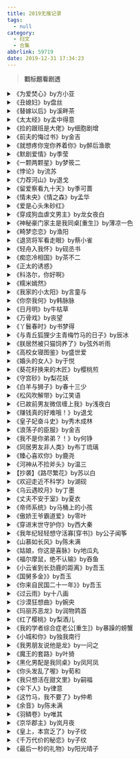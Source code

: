 ```yaml
---
title: 2019无推记录
tags:
  - null
category:
  - 扫文
  - 合集
abbrlink: 59719
date: 2019-12-31 17:34:23
---
```

<meta name="referrer" content="no-referrer" />

> 
<!-- more -->

> **戳标题看剧透**

<details>
<summary>《为爱焚心》by方小亚</summary>
台言。
男主深爱妻子但妻子不爱他，于是男主流连花丛，对既喜欢他又厌恶他的女主产生兴趣，强行把女主绑在身边当情妇。
这篇女主好酷啊（在看过的台言女主中）。男主不肯放过她，她对他既爱又恨，为了伤害男主，女主偷偷录下两人的小视频交给妻子当通奸的证据，方便她逃离男主的魔爪；在得知男主不要孩子也不会放过自己后，毅然要医生拿掉孩子并切除子宫。不过医生良心不安所以没真的动手就是了。
孩子因为是意外生下来的所以女主不喜欢她，对男主的求婚也很冷淡。
⬆️这是女主在结局时的态度。哇我第一次见结局了女主还不喜欢自己的孩子和男主的。刚想说这文的女主好特别时，作者又强行在最后两段道明了女主心软。总感觉这文还能继续写个番外，看到“本书完”三个字真的好抓心挠肺啊[跪了]
</details>

<details>
<summary>《丑媳妇》by盘丝</summary>
台言。
男主被迫娶了女主，在举家搬迁时女主意外落水男主也没放在心上。女主在生死徘徊之际被大夫所救，为了生下孩子不惜吃会损坏身子的药草。几年后男主意识到女主的重要性，好不容易找回女主又听到女主命不久矣的噩耗，便花大量金钱寻找灵药以求延续女主的性命。
虐女没虐男文。女主一直放不下男主，所以很快就原谅了他（不如说从没怨过[二哈]）
真要说虐男的话也就是得知女主当初落水导致女主活不长久时后悔莫及，不过没细写他的悔恨，看得很不过瘾[二哈]
</details>

<details>
<summary> 《替嫁以后》by溪畔茶</summary>

女主是不受宠的庶女，因嫡姐不愿意嫁给哑巴男主，于是就在不知情的情况下被迫替嫁。男主在多年前被人陷害伤到喉咙，虽然早已痊愈，但为了调查当年的真相便继续装失势的哑巴世子。男主会娶女主原本也不过是顺水推舟，结果没想到女主会是他的意外之喜。
主线基本上围绕当年的真相和皇家阴谋，感情戏不多不少，甜而不腻。女主人小胆怂，只负责给男主一个安心的归宿，男主也没让她与这些糟心事扯上关系。
对复杂的剧情毫无兴趣的我居然把这文给看完了[二哈]虽然因为不擅长记人名和人物关系导致看完后还有点懵逼……
刚想起作者的另一本《王女韶华》也是正剧，那本我也有感叹自己居然能看完，这作者好厉害啊[允悲]
</details>

<details>
<summary>《太太经》by孟中得意</summary>

男女主是初恋，但女主怕自己其实配不上男主于是提出分手，等后悔了男主却和女配在一起了。没多久男主被女配甩，男女主结婚，表面上恩爱夫妻实际上貌合神离。女主最终还是失望提出离婚，男主开始追妻火葬场。
我从两人离婚后开始看的。男女主都很别扭，女主怕男主发现自己其实并不完美所以甩的他，男主一直都喜欢女主但被甩伤自尊，和女配在一起也是为了刺激女主，婚后对女主冷淡是怕希望越大失望越大。后面男主各种求复合女主都不答应看得爽死了[doge]倒也不是很虐，文字描述还挺平淡的，女主一直冷清拒绝，男主就死赖脸皮出现在她周围。
重点是没啥男女配出来纠缠不清，男炮灰都没啥戏份，女配也没蹦哒多久，可以专心看男主追妻就很开心[兔子]
</details>

<details>
<summary>《捡的跟班是大佬》by细胞剧增</summary>

女主救了被人陷害变成蛊人的男主，男主毁容还失智，跟个小傻子似的粘着女主，女主也习惯性照顾他。后来知道男主的身份大有来头，结局男主恢复了记忆。
有点无法定义男主的性格，怎么啥属性都有的，还以为恢复记忆后的男主痞坏痞坏的，真相大白之后又恢复成在女主面前会忍不住结巴的小娇羞了。
</details>

<details>
<summary>《前夫的悔过书》by金吉</summary>
台言。
剧情其实没啥亮点。男女主相爱，但男主却因不满父母的逼婚于是婚后冷落女主还出轨，离婚五年了还糊里糊涂的，直到楔子里的出车祸昏迷才醍醐灌顶。基本都是男女主的回忆杀，没咋追妻就复合了。拿出来扫是因为楔子（也就是截图）好好玩啊哈哈哈！

我为什么要重温这本，再看一次就觉得好气。什么”没咋追妻就复合”啊，男主甚至重逢开口就求原谅女主就笑着点头了，当晚就上床了。你当是小孩子过家家吗，篇幅全用来写男主如何渣了吗，啊好火大🤮
</details>

<details>
<summary>《就想疼你宠你养着你》by醉后渔歌</summary>

男主曾是意气风发的解放军叔叔，却遭遇车祸伤了双腿，变得愈发沉默。女主在多年前被男主救过一命，从此惦记上男主，后来意外撞见男主试图自杀，一时冲动就把男主接到家里同居。二人的感情日渐升温，有了想要守护的人的男主终于决定重新接受治疗。
男女主分开后的剧情没前面好看，大概是因为太腻歪了[二哈]再加上女主莫名进入娱乐圈，每次看到这种动不动就上热搜的剧情就感觉很尬，还有粉丝们的评论也一言难尽……怎么不管哪本娱乐圈小说里的粉丝评论套路都一个样啊？不混饭圈不了解实情，总之就很有几年前霸道总裁小说里花痴们的感觉[跪了]
</details>

<details>
<summary>《默剧爱情》by季莹</summary>
台言。
先虐女后虐男。女主一家对男主有恩，男主被迫与温柔贤惠却聋哑的女主定下婚姻，在出国的几年间爱上热情似火的女配，直到女主父亲装病把男主召回国令他不得不面对现实。
冲着这新奇的文风姑且还是拎出来扫一下。剧情挺老套的，跳过了虐女的部分不想看[二哈]倒数第三章男主还在犹豫不决，幸好女配自己作大死让男主醒悟，不过也令女主流产了，后面还没怎么虐男就很不爽👋
</details>

<details>
<summary>《一颗两颗星》by梦筱二</summary>

男女主高中就在一起，碍于女主家里管得严两人都不敢太过放肆，但没过多久还是暴露了。被迫分开后男女主私下保持联系，在女主舅舅们的掩护下男女主的恋情发展得倒也不算太艰难。感情戏无误会无虐的校园小甜文。 ​​​​
</details>

<details>
<summary>《悖论》by流苏</summary>
po18。全文免费。
男女主亲姐弟，由于父母重男轻女，女主在很小的时候就被接去亲戚家住，长大后一回来就被肖想姐姐已久的男主给盯上了。女主嘴上一直在拒绝，但总是对男主心软，车将开未开。目前男女主已经定下来了，也开了好几趟车[污]
看作者的简介说是感情戏无虐，真开心呀，我就喜欢虽然有背德感但不虐的乱伦。
</details>

<details>
<summary>《力荐河山》by退戈</summary>

不知道怎么剧透。腿毛的文依旧没有感情戏，女主女扮男装，甚至到了结局除了男主外大家都不知道女主是女的[允悲]男主总是和女主一起行动，要说能看出感情戏的地方，大概就是别人说大家都默认男女主是断袖了[笑cry]
看完后感觉还挺心酸的，女主的亲人一个接一个离去了，他们直到临死前都还在挂念担心女主，真希望他们能坚持看到女主安定下来啊[悲伤]
</details>

<details>
<summary>《留爱察看九十天》by季可蔷</summary>
台言。
男主车祸住院，成为灵魂的他发现深爱的初恋居然背地里劈腿，冷眼相对的前妻是唯一真心来探望他的人。男主和死神签订契约获得九十天的生命，他决定在有限的日子里要照顾好女主，替她找寻归宿。
虐女的剧情都存在回忆里，女主看穿男主其实面冷心热，所以也不全然恨他，表面上拒绝男主的靠近，但一想到男主微不可查的温柔又会心软收留他。
看起来是先虐女后虐男但其实没怎么虐女也没怎么虐男[二哈]真要说的话就是男主在追妻过程中愈发后悔却因为生命有限不得不保持距离。再加上这篇文是以男主视角来写的，看男主通篇苦涩的心理描写真的好愉悦啊[doge]
结局分be和he。刚开始看到男主真的到时间就挂了吓得我一脸懵逼，还好作者于心不忍又加了个重生的番外。不过说实话be写得还挺好的，有种当年看韩剧的feel[允悲]
</details>

<details>
<summary>《情未央》《情之森》by孟华</summary>
台言。
男女主和女配互为大学好友，男主女配是对相爱的恋人，然而就在某晚男主喝醉酒进错房和女主上床了。意外怀孕后女主选择生下来，男主决定负责娶女主，女配伤心出国了。婚后男女主之间的相处一直都冰冰冷冷的，直到儿子生重病后两人决定和好如初。就在二人的感情有所升温时女配回国了，最终男主认清自己爱上了女主，结束了三人多年来所受的折磨。
真是纠结的一篇文，看到大篇幅描写男主如何爱女配如何对女配念念不忘就好心塞，女配也不是什么坏人，所以也无法抱着“总有一天会揭穿女配的真面目”的心态来看，而且男主女配是真爱，也不存在女主暗恋男主、男主弄错自己的感情的情况，看得就很怄气[生病]
虽说有两部，但《情未央》就已经为男女主的故事画上句号了。《情未央》里没有过多描写婚后的冰河时期，而《情之森》作为补充，讲的就是那段时期的故事。
有点奇怪的是从《情之森》的结尾能看出男主已经明白自己的选择了，但是《情未央》里女配回国后男主居然还纠结了一下。你tm不是早想明白了吗[费解]
</details>

<details>
<summary>《爱是心头朱砂红》</summary>

这文实在是太厉害了忍不住拿出来说一下。我第一次见狗血梗如此密集还毫无间断的虐文，一点过渡都没有的，全程一脸惊叹快速看完了。
在全文剧透之前简单介绍一下，男女主是兄妹。over。
女主被人陷害爬上男主的床→男主未婚妻撞见后失踪了又死了→男主开始虐女主，让她堕胎→男主娶了未婚妻的双胞胎妹妹→女主发现妹妹其实就是未婚妻→男主把女主送进精神病院→在未婚妻的安排下女主被虐待→被虐到住院→未婚妻在男主面前污蔑女主成功→女主被未婚妻绑走送嫁→途中女主假死→男主后悔，此处揭晓其实是双向暗恋但男主不能承认→五年后找回女主→发生火灾救完人后得知女主会成为植物人→哦原来认错人了→发现女主失忆→哦原来是假装的→得知女主有儿子→偷听女主男配对话得知女主心死了→男主也死心了离开→哦原来男主只偷听到一半，女主后半截话回心转意了，结果看到男主离开后闹出绯闻，这边也死心了→男主终于发现是自己误会了，儿子是自己的→回去找女主结果女主被绑架了→男主救人时中弹了，女主哭着告白了→哦原来穿着防弹衣→HE。
厉害了，几乎把所有的狗血要素全都写出来了，而且还是篇幅不长几十分钟就能看完的短文，仿佛坐了一趟玩过很多遍的过山车，又腻又刺激[哆啦A梦吃惊]
</details>

<details>
<summary>《穿成狗血虐文男主》by龙女夜白</summary>

男主看完一本渣男贱女文后气到不行跑到评论区大骂，结果就穿越成书中的渣男，只有女主的幸福值满槽才能回去。于是傻白甜男主一边忍不住对女主好，一边鼓励女主活出自我开始新人生。
男主傻乎乎的，喜欢女主又碍于对方是个纸片人，致力于给女主找第二春，却不知自己的温柔体贴只会让女主一步步沦陷。
女主在原书中是典型的贱女，被原男主当替身虐待，被公然婚内出轨还想着男主其实是爱自己的。你以为男主穿越后就会发展成暖男拯救小白兔女主的故事吗？错！女主她选择了黑化！在女配打算强上昏睡中的男主时，女主直接拎起椅子砸门；在女配打算同归于尽绑走了男主时，女主直接抓起小刀砍到女配哭着求饶；在男主多次拒绝啪啪啪时，女主直接下药绑了男主啪上个一天一夜……这tm是女A男O文吧[跪了]
不过后期剧情还是出现了经典的女主带球跑，男主后悔莫及苦追妻的桥段，就算穿越了也还是狗血不可避[二哈]
</details>

<details>
<summary>《神秘豪门家主是我同桌[重生]》by薄凉一色</summary>

跳着看也没看多少所以就不搞什么剧透了，纯记录下。
个人对上辈子的事比较好奇，好想看作者写上辈子女主死后男主的番外，爱人就在面前渐渐死去而自己却不知情这个梗真刺激（？）
</details>

<details>
<summary>《畸梦恋恋》by渔阳</summary>
台言。
好气！相爱十多年还孕有一子的男女主因男女配的恶作剧双双误会对方出轨导致分离九年。九年啊！人的寿命才多长，而且男女配还是他们信任的亲戚，男女配也没想到会闹这么大。而且也不是信任的问题，男女配各种中间传话还易容了，这什么恶作剧啊，我呸[打脸] ​​​​
</details>

<details>
<summary>《退货将军看走眼》by蔡小雀</summary>
台言。
男女主青梅竹马感情融洽，男主却在父母要求二人成亲时以为女主贪慕虚名，气得离家两年后带着女配回来。女主自请下堂，听闻有人要陷害男主又赶回去救人，男主却因情报的可靠性而一时犹豫导致女主坠崖。后面就是男主寻找女主求复合啦。
挺有名的一篇先虐女后虐男（搜这类文的时候被提名好多次[笑cry]），不过个人觉得没虐够男的，也就女主说了几句狠话，男主照样寸步不离，最后还使用了苦肉计让女主告白完就差不多结局了。
主要是刚重温的时候和另一篇记混了，以为结尾还有一次虐女身男心的结果没有，那一刹那就很空虚[二哈]
</details>

<details>
<summary>《轻舟入我怀》by砚丞书</summary>
晋江全免。
男女主因一场意外相遇后又多次偶遇，男主认出女主就是当初搞乌龙的女孩，女主却没认出他是房东的弟弟。男主不动声色地展开追求，奈何女主总是不开窍，直到男主撞见女主在相亲才终于爆发直接告白。
剧情温馨平淡，前半部分如作者所说看上去有点干巴巴的，男女主都是思维跳脱的人，有些描写意义不明就很像在注水。后半部分男女主正式开始谈恋爱才觉得好玩起来，寡言的男主露出自恋幼稚的本性，在女主面前乱吃醋胡言乱语没个正经，惹得一向温吞的女主也急红了眼学会怼人。
配角都是男女主的朋友家人，没有一个闹心的，也没有糟心的剧情，这样普通又快乐的日常文好少见啊。
</details>

<details>
<summary>《痴恋冷相国》by茶不二</summary>

跳着看的一篇先虐女后虐男，有多虐女呢看截图就知道了。男主刚发现自己爱女主呢就有一堆人搞破坏，总之全文都是刀子直到结局才he[二哈]
ps.因为没看全文所以不是很懂男配们的恋情，好像男配123都爱男主？好像还有男配1爱2但是2爱男主后来1爱女主之后2又重新爱回1的？贵圈好乱我不是很懂你们[吃瓜]
</details>

<details>
<summary>《正太的诱惑》</summary>

男女主青梅竹马姐弟恋，互相觊觎，女主老爱勾引男主，男主有时毒舌有时小奶狗。没啥特别的剧情但搭配奇异的文风就显得很美味。
</details>

<details>
<summary>《科洛尔，你好啊》</summary>

男女主青梅竹马，虽然女主一直说看不出婚后男主爱她，但后面的回忆里明明两人的车都开得很溜啊？女主小小年纪主动勾引，不过男主也很早就惦记上了。
</details>

<details>
<summary>《糯米嫣然》</summary>

男女主青梅竹马，男主是毒舌大明星，女主是任劳任怨的小跟班，同样是车开得飞起但女主还傻傻看不清感情的。
</details>

<details>
<summary>《我家的小太阳》by言童与</summary>

女主被家人卖给男主家，男主父母对女主很好，男主奶奶把女主当作男主的童养媳。男主在小时候不喜欢女主，上高中后才开窍，不过男主对女主并不坏，不用怎么追就在一起了。从小甜到大，还在奶奶的助攻下同床睡，第一次看到这么近距离的青梅竹马。 ​​​​
</details>

<details>
<summary>《你奈我何》by韩脉脉</summary>

男女主青梅竹马，女主在高三时怀孕，正打算告诉男主时却偶然听到他不喜欢自己，在即将打胎之际男主赶到硬是要她生下来。生完后女主出国，把儿子留给男主，四年后男主决定带着娃重新追求女主。
男女主的上一辈很乱，男主父亲出轨女主母亲，结果女主母亲私生活太乱，被指出女主的继妹并不是男主父亲的孩子，所以男女主也没成为继兄妹。
男主嘴上对女主坏实际上对女主很好，女主也因此喜欢上男主。当初女主听到男配问男主是不是喜欢她时男主回以冷笑（当时男主还不愿承认喜欢女主，以及女主母亲破坏了他的家庭），女主才死心放弃喜欢男主，再加上孕期遭闺蜜背叛泄漏风声被同学们鄙视，受到很大伤害的女主迟迟不愿原谅男主。
闹心的一点就是这文配角奇葩多，男主父亲女主母亲继妹，不死心各种蹦哒的坏心男女配……除了一家三口的相处剧情外就没有舒心的剧情，包括男女主很晚才说清的感情戏（男女主都是不说不问导致也不知道自己被误会的类型）[二哈]
有个很喜欢的剧情就是截图里儿子知道女主当初并不想生下自己后很伤心，男主就用女主送给儿子的玩具熊向他解释。
“你很喜欢大熊，但是不想走哪儿都抱着它，因为你太小了。”“妈妈也喜欢你，但是她也太小了。”“所以爸爸和妈妈商量了一下，还是爸爸来带你比较好。”“我们说好了，等你长大了，妈妈也长大了，爸爸就带你回来了。”
好父亲啊[泪]
</details>

<details>
<summary>《日月明》by牛枯草</summary>
短篇。
男女主是继兄妹，女主先爱上的男主。哥哥原本有个女票后来吹了，喜欢粘着女主，后来才发现自己喜欢女主的。
短篇没啥好剧透[二哈] ​​​​
</details>

<details>
<summary>《万骨戏》by丧望</summary>

女主突然接到一通陌生电话，说是有她失踪多年的母亲的线索。女主前往荒凉地与男主见面，在毫不知情的情况下见到了第一具尸体的幻境替他解怨。原来男女主家世代合作负责“埋尸”“解怨”，却在女主母亲失踪当年出了岔子。为了解开谜团，男女主一起寻找尸体们的下落。
其实两家的合作有着很深的渊源更为复杂但我懒得剧透[二哈]毕竟是灵异向，剧情还是有那么点点恐怖，不过也没有很吓人，没有被鬼追着跑的桥段。不过里面有个剧情是女主大半夜在镜子里看到有个女人朝她爬过来，大晚上看得我头皮一麻[生病]
感情戏不知道为什么我一直觉得很别扭，大概是因为发展太快了？有种强行谈恋爱的感觉…
结局也很仓促，尘埃落定后啥交流都没有就直接几年后几年后blabla正文完。这还真是猝不及防[跪了]还好所有谜团和伏笔都回收了。
</details>

<details>
<summary>《丫鬟春时》by书梦得</summary>
晋江全免。
女主是男主的丫鬟，单纯懵懂，男主逗着逗着就看上了，一边与极品家人斗智斗勇，一边想尽办法护着女主让她嫁给自己。
男主家人没一个好心的，全是自私自利的极品，之后也没什么好结局。
男女主的感情线水到渠成不虐且甜，男主为女主铺好了路，给她找了个新的身份令她能够风风光光地嫁给自己。
另外还有两对副cp也都是身份不对等的，番外只交代了其中一对，另一对的女方疑似穿越过来的但没细写，就很好奇。
</details>

<details>
<summary>《与青丘狐狸少主青梅竹马的日子》by辰冰</summary>

男女主皆是白狐，男主是少主，女主是孤儿，两人不曾相识，只因男主撞见有人欺负女主，为保护她（以及莫名的在意）就择她为妻。没多久男主历劫失忆被女主捡回家，喜欢上女主后又听说她是少主的未婚妻那个嫉妒呀，文过一半才恢复记忆和女主重新相处。
其实我压根没怎么看这篇文[跪了]看到14章男主被女主捡回去后就直接顺着目录和章节概要猜剧情跳着看了[允悲]
全文212章，男主直到120章才恢复记忆，女主直到165章才开窍，我的妈呀，这慢节奏我真的受不了……里面描写的狐狸形态是真的很可爱！白白一小团暖乎乎的！要是剧情能缩半就看得下去了[跪了]
</details>

<details>
<summary> 《朕居然被只猫饲养了》by弦外听雨</summary>

男主是皇帝，女主是医女，一个穿越成狼，一个穿越成猫。男主冥冥之中知道自己要把三只小狼崽养大才能完全恢复成人，女主察觉自己和皇上昏迷不醒的原因是一样的，又认出那只聪慧的狼体内正是皇上，就装作不知情和男主一起照顾狼崽。
男女主都可以在动物和人类之间来回穿越。女主认出此狼非彼狼，但男主却没认出猫咪，还在人类女主面前装狗，女主怕对方伤自尊就装作不知情了。当然后面男主知道了这一切后就觉得很丢脸233
剧情挺好玩儿的，也不复杂。好笑的是女主故意在装成狗狗的男主面前夸皇上，男主那个受用啊，满心想着给女主一家升职加薪，太纯良了[笑cry]
</details>

<details>
<summary>《高校女寝图鉴》by盛世爱</summary>

男主把女主误认为是约炮对象，女主仓皇而逃后把这件事告诉舍友，第二天男女主就上了论坛热帖成为校园cp。在后来的接触中女主认识到男主是个暖男，两人互相暧昧着没戳破那层窗纸，导致女主患得患失。后来无意间女主得知男主过去的阴影，两人这才走近了彼此。
男女主都有童年阴影，以至于对他人都保持着一定的距离难以交心。
看正文的时候觉得两人感情戏进展神速，看完番外才知道男主原来早就暗恋上女主了好惊喜！要澄清的就是男主并不是炮王！他和女主初次见面约的那次没多久就后悔了，后来看到来人是女主才会那么猴急[doge]
令我有点搞不懂的就是女主寝室间的友谊……我以为大家是相互撕逼的塑料舍友情，但下一章又和好如初了[费解]不是很懂你们女生的友情（
</details>

<details>
<summary>《婚头的女人》by于悦</summary>
台言。
男女主相亲认识的。女主恨嫁，对男主抱有好感，男主因为有暗恋对象所以对女主唯恐避之不及，最后两人决定做朋友。不过女主内心一直没有放弃，直到亲眼看到男主在女配面前一脸青涩的样子才放弃，这回轮到男主觉得不对劲了。结局女主不想结婚男主想方设法催婚。
也不算虐？男女主欢喜冤家经常斗嘴，男主也没有对女主很冷酷啥的，和女配没多少交集，后面也没虐男，女主很快就答应了交往，男主还想着交往后得让女主别那么恨嫁，谁知几年过去了反倒是自己找上亲朋好友让他们说服女主嫁给自己[笑cry]
</details>

<details>
<summary>《葵花籽换来的木匠》by樱桃煎</summary>

男女主高中时双向暗恋但谁也没告白，直到多年后重逢，女主发现自己依旧对男主念念不忘，男主也主动地接近女主。是篇平淡温暖的文。
男女主的性格都挺温吞的，跟两只小动物似的小心翼翼地靠近对方，看得我好急[允悲]也没什么主线，就是普普通通地谈个小恋爱，家庭幸福和睦，身边一对对副cp不过没细写，相较之下男配那边疑似有先虐女后虐男的节奏搞得我好在意，可惜没番外[二哈]
</details>

<details>
<summary>《守宫砂》by梨花妖</summary>

随便看的一本。主线是男主喜欢女配，对指婚对象女主不满，后来女配虐待女主被男主发现，男主才开始正视女主。
番外是副cp。男二原本喜欢女主，是个温柔男配人设，知道和女主不可能在一起后心死，身边出现了个和女主神似的女二，女二痴心单纯，知道男二另有所爱也无怨无悔，后来女二被师傅所害经历了一番生死男二才承认自己动心。
其实准确来说我就只看了番外[允悲]正文只看过中间的几章，原本喜欢女主的男二后来喜欢上女二这梗我真是爱死了嘻嘻嘻。想看他俩情定的剧情，可惜男二刚告白没多久就直接结束了。唉配角的戏份就是这么惨[泪]
</details>

<details>
<summary>《白羊与狮子》by春十三少</summary>

男女主从高中起就纠缠多年，女主痴恋男主，男主心底爱着女主又觉得自己会害了她，于是不断和别的女人亲热伤害女主。终于女主下决心分手，男主开始感到惶恐。期间各路人士助攻盼他们和好又想虐虐男主惹他吃醋，两人直到结尾才真正复合。
全文都是男女主纠结来纠结去的以及对于爱情的看法[二哈]
在此我要激情表白蒋医生！贯穿全文的关键人物！每次看他正儿八经地给女主分析各个配角的星座性格和爱情观时都觉得好逗[笑cry]这种上一秒逗比死蠢下一秒温柔可靠的大哥哥谁能抵得住！偏偏医生还真暗恋过一女孩子可惜对方有心上人了，本人对这段感情也很看得开。呜呜呜我好心疼医生呀！作者都不给他开一篇文找个好归宿，写个二人称视角文让读者和医生谈个恋爱不好嘛[泪]我随时都可以！！
</details>

<details>
<summary>《松风吹解带》by江笑语</summary>

男女主自幼订下娃娃亲，两人没见过几次面就结婚了。女主动情后主动告白，男主也在不知不觉间爱上了女主。
感情戏没啥波折，水到渠成，先婚后爱，就是剧情挺波折的，女主在短时间内不是遭遇绑架就是被迷奸未遂，但女主很机智也很淡定所以并没受委屈。
两个女配也挺极品。一个对男主爱而不得就找人lj男主当时的女票也就是女配二号，后来还打算对女主依法炮制不过没成。女配二号被毁后心有不甘试图装病把男主绑在身边，但男主虽然帮了女配却并没有对她留情，这态度很赞[馋嘴]
这文看得有点头疼的就是男主身在一个大家庭，亲戚很多，名字也都就差了一个字，记不住人名很痛苦[允悲]
</details>

<details>
<summary>《已故前男友微信缠上我》by浅夜白</summary>
短篇。【BE】
女主在和前男友男主重逢的当天收到了陌生人的微信，自称是来自一周后已故的男主。在他所预知的事情一一成真后，女主就想帮男主寻找真相躲开死亡，但这条时间线却因已故男主的介入发生了变化。
事先知道是be原本不打算看的，不过男主骚包话痨的性格很对我胃口所以还是看下去了。
与想象中不同的是文风还挺欢脱的，明明主线是悬疑类，在已故男主以及现男主的插科打诨下也没能严肃多久，然而正因如此be才令人难以接受。太突然了，上一秒还以为两人正要复合，下一秒男主就嗝屁……作者说开篇就已经提示过男主只能实现一个愿望，好的吧[摊手]
结尾男主的遗言语气越是轻松看得就越难过。女主得有多伤心啊，重逢后也没怎么和男主甜蜜，才刚刚拿到戒指呢，正期待能和男主再续前缘呢……想想那心情就一阵鼻酸[泪]
</details>

<details>
<summary>《赚钱真的好难哦！》by退戈</summary>

女主是只养猪大妖，生意惨淡的女主在问遍了群里小伙伴的意见后决定去凡间开餐厅赚钱。凭着不同于凡猪的味道以及女主高超的烹饪技巧餐厅迅速蹿红，期间有不少人不以为然，最后全都惨遭打脸。贫穷的小伙伴们陆续跑来打杂，高颜值的店员引来越来越多的客户。
不要信这个鬼标题[二哈]女主自从开餐厅后收钱收到手软，餐厅火到排队都不一定吃得上，每次有不知天高地厚的人嘲讽女主的餐厅都会被大家喷回去，或者是在亲自吃了一口后方知自己的愚昧，还有不少有钱人大佬成为餐厅的常客。
小伙伴们有外表是小朋友的千年人参精，外卖小哥白凤，养鱼大户鱼叔，精于计算的九尾狐，监狱常客（？）大魔，以及（我觉得是男主的）灵魂被拍到一只猪身上当招财猪最后还是变回去了的道士。
无cp文，众人之间都是相互唠嗑打屁的关系，纯粹是篇奇幻美食爽文。
</details>

<details>
<summary> 《皇子妃奋斗史》by秀木成林</summary>

女主穿越成皇子妃，当时男主被人陷害流放，女主心知唯有对男主好才有出路。男主刚遭亲人背叛，只有女主真心待他好，便一颗心都交给女主。两人一路逃亡寻回以前的部下，一步步夺回天下为母兄复仇。
全文都在讲男主如何厮杀打拼，每当男主想弃百姓于不顾优先杀敌复仇时，女主都会及时赶到身边劝服他。同样的场景出现了好几次说实话后面看得有点腻[二哈]
感情戏就没有虐的，男主爱妻宠妻，刚开始女主还怕男主会纳妾，故而只敢喜欢他不敢言爱，男主察觉后很是惶恐。这一段算是纠结了一小下，男主再怎么生气也不舍得对女主发火，在生死关头之际女主也终于想开了。犹豫，就会败北（不
全文唯一意难平的就是男主的表妹，也是个可怜的妹子，我看的时候一直在祈祷妹子报假信别真的犯浑，结果她的结局还是很惨……我还站了这对副cp，我就不该看她的番外。怎么就摊上这么个娘[泪]她娘都没想着她，她弟弟也是个不成气候的，要是能多有点主见就好了，好难受啊这结局[泪]
</details>

<details>
<summary>《浪荡子的臣服》by金吉</summary>
台言。
好久没扫文了随便看了篇台言。男女主是房东房客的关系，女主暗恋男主不敢说，男主出意外失忆了骗他俩人是情侣，三个月后男主车祸忘了这段时间的事，但时不时会想起女主，一见到女主就忍不住对她好变得很粘人。
同样梗的文男主大多都是霸道冷酷型的有点腻，难得看到一个粘人的还不咋纠结。
</details>

<details>
<summary>《我不是你弟弟？！》by何铮</summary>
台言。
还以为终于看到一本真骨科的台言没想到结局才揭露是伪的[二哈]我就不该看了标题还抱有天真的幻想。一想到男女主纠结了全文还流了个孩子只因这场抱错孩子的误会就很呕[二哈]伪骨科的感情纠结全都是耍流氓。 ​​​​
</details>

<details>
<summary>《同居男友非人类》by布丁琉璃</summary>

女主回到乡下为奶奶送终，暂住在奶奶家和奶奶几年前领养的孙子同居。女主发现男主不谙世事，有点天然，对于时不时出现的莫名响动一副习以为常的样子。因为一场人为事故，女主发现男主是妖怪，从此踏入了另一个世界，也因此知晓了爷爷奶奶与父母的故事。
男主有点傲娇，表面上对女主爱理不理，实际上会听进女主说的话，给她做吃的。男主还有点天然，不懂人类那点小心思，直接把交往说成交配，把女主闹个大脸红。
比起男女主一路顺坦的人妖恋，女主父母的故事我更感兴趣。开篇就提到父亲深爱亡妻，两人不仅是姐弟恋还是师生恋，父亲当年还是个校霸。哇噻这拿的不就是小言主角剧本？搞得我跟女主一样无法接受父亲另结新欢，甚至想过父亲和新欢结婚之日就是我弃文之时()
高潮来了。原来父亲只把新欢当成亡妻的替身，母亲死后借尸还魂到新欢身上却失去了记忆，所以父亲才会从新欢身上看到母亲的影子，结局母亲恢复了记忆皆大欢喜。
这父母拿到的剧本元素比男女主还多啊，完全可以另起新文，看完父母的故事之后我都要对男女主的感情戏失去兴趣了😓
（不过全文最赚我眼泪的是爷爷奶奶的故事，那叫一个虐恋情深，想看后续！）
</details>

<details>
<summary>《臻心喜欢你》by鹿尧</summary>

女主的父母因和奶奶不合，奶奶就把女主带到乡下生活，女主也连带着讨厌父母。长大后女主被接回城里上学，内心想亲近哥哥，但哥哥因为她对父母抗拒的态度而感到不满。作为好邻居好兄弟的男主在帮助改善他们兄妹关系的期间渐渐喜欢上我行我素的女主。
好经典的校园文配置啊，校草哥哥+校草男主+校霸男配，哥哥男主的成绩一直包揽年级前两名，女主在他俩的帮助下从年级倒数变成年级第五进入清华北大。评论说这文很现实不浮夸，我咋感觉那么不真实呢[允悲]
哥哥一开始很嫌弃女主，不肯搭理她，总把女主丢给好兄弟男主管。后面成了妹控之后各种看居心叵测的男主不顺眼，无奈这时的男女主早已擦出小火花了[doge]

第一次用掌阅看文，东拼西凑代金券免费看完全文了嘿嘿。才知道居然还有能在文中评论的功能，跟弹幕似的，好神奇[哆啦A梦吃惊]
</details>

<details>
<summary> 《河神从不捡斧头》by温三</summary>

女主是河神，瞧着小时候的男主可爱就逗弄他，几年过去了反倒被男主欺压。又过几年男主当官归来，成天与女主调情，从不掩饰自己的心意，女主因着两人的身份犹豫不决，感情又容易显露在脸上，所以男主也不心急。最终两人在土地神的帮助下成亲了。
其实男主本身就是山神来着，二人的姻缘早早就注定，成亲时大家都知道了女主是河神，也没有什么流言蜚语，有种淳朴的乡村爱情故事的感觉[允悲]
主线是调查案子，与朝廷有所牵连，同时与女主仍是凡人时的死因有关。没怎么认真看[二哈]不影响观感。
</details>

<details>
<summary>【抄袭】《路尽繁花》by苏以白</summary>
冲着剧透说“男主想和女主和好的第二天女主自杀了”去看了倒数四章，我哭得好大声[泪]
可惜作者说不会写番外。这种一方死掉了的剧情缺少另一方的心理描写就很不得劲啊！就跟你喝了口汽水刚准备感受碳酸的爽快却发现里面被人换白开了一样不得劲啊！ ​​​​去作者微博看完了番外，哎呀妈真带劲，眼泪哗啦啦地流，男主行尸走肉般过着下半生，又爽又虐。
</details>

<details>
<summary>《欢迎走近不科学》by湖砚</summary>

女主是杂志都市传说专栏的责编，在收到一条投稿后当晚照做，没想到引来了一位魔术师，与他一起踏上神秘的列车，之后又遇到一些稀奇古怪的事件与人物。女主原以为自己只是不小心参与进去的路人，却渐渐发现自己出现了空缺的记忆似乎与这些事件有关。
基本可以当奇幻文看，这作者的文似乎都是能确定男主也有感情戏但写得很少。
男主是爱脸红的卷毛男主，我当初看完占卜师后还很喜欢梅林来着，这本开坑时也一直以为男主是梅林，没想到梅林会作为男主的另一人格出现。既然结局都分出来了，我可以期待下有以梅林为男主的文吗[失望]
目前正文完番外连载中，这完结的猝不及防，很多事没搞懂，比如那些人是谁啊组织咋回事啊列车啥情况啊之前被抓走的人哪儿去了啊blabla，这些都放番外讲明的话感觉不够用，估计后面还会出系列文？
</details>

<details>
<summary>《乌云遇皎月》by丁墨</summary>

女主在船上与男主有过一面之缘，几个月后重逢时却发现两人的记忆不对等，且都丧失了在船上的记忆。没多久男女主开始经历一次又一次的时间倒退，并试图抓住连环杀人案的凶手，最后发现这一切竟都和那艘游轮有关。
男女主视角不断切换的第一人称文。边肝手游边看花了好几天才看完，冲着悬念才没弃文，剧情伏笔都很精彩是我态度有问题[二哈]
这种一步步退回案发日的设定挺新颖的，真凶憋到最后才水落石出也挺厉害，不过这人在前文好像完全没提到啊，只能算是科幻不算推理小说吧。
男女主感情戏没啥波折，毕竟同甘共苦不是你伤就是我残发展出了坚定的爱情。另外女主还有个不论啥时候都相信她的好盆友女配，港真这女配微博名一看就知道是在neta鱼总，搞得我忍不住代入，连带着看副cp都有点别扭[允悲]
</details>

<details>
<summary>《丈夫不安于室》by夏衣</summary>
台言。
男主对女主的双胞胎妹妹一见钟情却娶错人，男女主成亲几年间男主一直以为女主的温婉只是尚不适应，却从妹妹的口中得知女主不是他一见钟情的对象，恰好妹妹也对男主有意，男主便计划纳妾。女主伤心求休书，男主反倒被不同于往日的女主所吸引了。
先虐女后没怎么虐男。男主发现女主的另一面后十分感兴趣，就算发现自己坠入情网了，为了挖掘女主更多的性情也没打消纳妾的念头，妹妹看穿男主的坏心眼也对他失去了爱意。
后面女主多次想离家都被男主拦回去，女主边恐惧于男主的态度边无法抗拒他的靠近，最后男主认识到自己的态度有问题诚恳道歉女主才原谅了他。
感觉也没怎么虐男，女主一直都没能挣脱开来，看男主那悠哉悠哉的态度一点酸爽都感觉不到，我恨[二哈]
</details>

<details>
<summary>《帝师系统》by马桶上的小孩</summary>

拥有帝师系统的女主在辅佐男主成为君王后撒手人寰，穿越到敌国君王的同胞妹妹身上，晚上则穿成男主新迎的夫人。对女主心怀不轨多年的男主在替她更衣时才发现她是女儿身，又在不久后得知她穿越的秘密。最后女主以敌国帝妹的身份嫁给男主，二人携手统一天下。
男女主的属性就是粘人小奶狗x宠溺直男帝师。没错女主就是那个不开窍的直男，内心满嘴骚话疯狂吐槽表面上云淡风轻关键时刻慌得一批。男主以前在女主面前乖得跟孙子似的，告完白后恨不得让天下人瞧瞧狗皮膏药是啥德性。
男女主介绍完了，接下来让我吹我最爱的女配（搓手）！她，曾是天真烂漫的女扮男装的太子，刚认回妹妹女主还没高兴多久，君父就被意图篡位的庶兄所杀，自己也逃亡到敌国给将军男配当小兵，身处敌营还想着要多打探消息给女主。多么坚韧不拔顽强不息的可怜娃儿啊！[悲伤]
后来男主的夫人为救女配而死，下一秒被告知死去的夫人身上是她妹妹的灵魂。女配那个伤心的啊，男主此时还迁怒女配怼了她一番，直接把妹妹女主强娶回国。这件事导致男主女配之间互看不顺眼，男主还小气吧啦地在女主面前各种泼女配脏水试图挑拨离间然并卵。已然把女配当主角看的我气得后面都快速划过男女主的感情戏[哼]
还好女配也有自己的cp就是将军男配，这对可好吃了！！！男配就是个大老粗不修边幅满嘴脏话，还把女配也带得满嘴脏话，经常和女配斗嘴，一直没发现她是女的，我还以为他只把女配当兄弟爱而不自知，没想到他有隐约担心过自己的性取向[允悲]
番外男女配过了好多年才在一起，期间女配经历了很多，从啥也不懂的小太子到肩负重任的君王（大家还拿女主和她对比好心疼[泪]），最后成了无忧无虑的游侠，抛开男女主的统一天下线外就是一部女配成长记，成功转移了我的注意力。想看多点男女配的番外！糖不够啊！（敲碗）
</details>

<details>
<summary>《傲娇王爷霸道爱》by零叶</summary>
台言。
男主为了不被皇帝忌惮从此变成流连花丛的浪子，女主是家道中落的小姐，为了赚钱被女配怂恿画春宫，去妓院观摩被男主发现。几个月后男主看到自己的脸赫然出现在春宫画上便去抓女主，女主为了不连累家人就跟着男主走。两人原本就互有好感，很快就在一起啦。
这文我看了两遍，印象深刻的点是男主在和女主赌气时跑去妓院，做完了前戏准备啪时男主突然心虚就没做下去。
这要是放在普通的文里我肯定会被雷得哇哇乱叫，但这可是台言！我看了无数本台言绝大多数男主肯定会顺势做完才后悔！看到男主居然收手了你们知道我有多震惊吗！这种事果然还是需要靠同行来衬托（x
</details>

<details>
<summary>《穿进末世守护你》by西大秦</summary>

女主崇拜在三百年前逝世的名人男主，在自己病发身亡后穿越到男主所在的末世，和男主并肩作战让男主免于走向死亡。男主知道女主的身份，却在心意相通时女主遭原身反扑灵魂出窍。男主来到女主的原世界陪她长大，在她身亡后把尸体带回去让女主的灵魂归位。
其实我就只看了开头和女主死后的结尾[二哈]后面的走向真有趣，看别人的评论中间的剧情似乎也不烂。我为什么要手贱跳结尾，现在就是很后悔[跪了]
当初这文还未完结时就加入收藏了，吸引我的设定是“女主是男主男配的cp粉”，我好吃这种cp粉自己拆cp的人设啊哈哈哈哈哈！不过看剧透有不少人槽女主因为这个原因觉得自己是小三没有第一时间接受男主，看来还是个分不清同人和现实的cp粉，这就有点内啥了。顺带一提后面陪女主长大的男主知道女主yy自己的时候脸都绿了[允悲]
</details>

<details>
<summary>《我年纪轻轻想守活寡[穿书]》by公子闻筝</summary>

女主穿书后被系统指定嫁给高富帅男主，同时生命垂危的男主被同一系统下达任务要求宠爱女主。两个陌生人被红娘系统强行绑定在一起，原本是高冷总裁人设的男主为了活下去不得不做任务和女主秀恩爱崩人设，最后假戏真做。
是篇欢乐沙雕文。说实话我有点烦系统，也就开头和结尾出现在女主那边，其余时刻都是给男主发布任务，比如要让女主叫一次老公延长一小时寿命，或者不完成xx任务就要减去寿命，十分任性，强行绑定，虽说系统都是推动剧情用的，但这个比起推动剧情不如说是编写剧情……
不过一旦接受了设定还是很好玩的，每次看男主崩人设都笑半天，别人都很诧异原来男主这么粘人，女主则暗想男主怎么会有那么多奇怪的癖好[笑cry]
女主的原身是风评不好的演员女配，和不少富二代交往过，原书女主是个白莲花，那些男配们分分钟站队指责女主。但穿来的女主可不是好惹的，敢当面怼回白莲花再唾骂男配们，然而在男主面前又因为经常做出蠢事气势就灭了不少，虽然男主时不时崩人设吧，但总裁气场摆在那，看起来就很理直气壮了[笑cry]
</details>

<details>
<summary>《山慕如长风》by陈未满</summary>

久居大山的女主对前来做捐赠的男主一见钟情，彼时男主因白月光交了个男票正逢失意，女主心知肚明所以纯粹只想表达心意，未曾想男主竟然答应了。男女主领证后白月光开始时不时来打扰，男主对她不再有爱却还优柔寡断，最终导致女主流产。之后就是追妻火葬场啦。
男女主的感情没啥问题，女主想到什么就说什么，也不在乎他人的闲言蜚语，所以就算男主家人各个都对她抱有偏见，她也坚持只要男主不提分手她就不放弃。
男主是个温柔的人，也是真的喜欢女主，却没看清立场。明明女主提过好几次她对白月光的不满，也直言白月光心思不纯，男主却还是无法放下她不管。
终于在一次男主去探望白月光的时候，白月光那个会家暴的未婚夫因嫉妒而刺伤了女主。
女主在失去孩子后是真的心灰意冷了，果断提出离婚消失两年，男主也如同行尸走肉般活了两年。等找到人后在情敌的刺激下，男主打定主意坚决不放手。
就这么纠结着其中又发生了好几起（感觉有点狗血的）意外后男女主又和好啦。
要说虐女吧其实就中间那段白月光和孩子的事虐，刚好是文章的一半，后面都在虐男，虽然挺多人说不够虐，但我觉得还挺过瘾的[doge]
</details>

<details>
<summary>《姑娘，你这是喜脉》by地瓜丸</summary>
小推。
女主被男主家领养，在家有父母在校有师兄姐的照顾，自卑怯弱的女主在这里感受到了大家庭的温暖。大师兄男主刚开始看不上她，没过多久就被女主激起了保护欲，嘴上不饶人却跟个老母鸡似的处处关心女主。轻松日常小甜文。
女主初来乍到时做事小心翼翼的生怕惹别人生气，是我喜欢的小可怜类型！男主也经常被萌到内心嗷嗷叫表面上一本正经。女主一开始还有点怕男主来着，后来看穿他是傲娇也发现他对自己的上心就越来越依恋他了。
男主太好玩了，自己暗恋女主的小心思被师妹女配戳破，就很崩溃地诉苦自己高中生女主才上初中，两人相差四岁他是不是恋童啊blabla，之后还经常找女配谈心，女配那白眼都快翻上天了[允悲]
男主一家是中医世家，除了男女主外还有俩徒弟就是男女配了，他俩从小到大都是欢喜冤家，这一对是真的好磕！大家心中的女神女主心中的温柔大姐姐在男配眼里却是母老虎，导致女配暗恋他也不敢说什么。直到大学男配才开窍，从憨批二师兄变成粘人二哈，太可爱了，甚至想让他俩单独出一本。
全文无虐，唯一有点小波折的就是女主误会男主母亲不支持两个人在一起，其实是母亲担心女主会吃亏，女主没听完整。
</details>

<details>
<summary>《福尔摩鼠，绝不认输》by吞鱼</summary>

男主是警察局长，女主是推理作家。女主被当嫌疑人试图逃跑却被男主揪出来，惊慌之下变回土拨鼠又被男主逮回家。男主看出女主是无辜的，对她的消失也没多管，反倒越来越稀罕自家会说话的土拨鼠。两人协力破案，中间女主变成人以心理学顾问的身份协助男主。
前半部分的剧情看得我一直在笑，土拨鼠女主真的是太可爱啦！说话带有浓浓的口音，还是个小话唠，前期想要反抗男主又屈服于他的淫威之下。作者好喜欢写女主睁着对小黑豆眼儿，那画面感配上那口音真的太搞笑了[允悲]
男主起初的人设是霸气的太子爷，自称也是“爷”，在女主面前虽然看似占上风，但每当女主一嚎嗓子大哭男主瞬间就服了。后面喜欢上女主后更是没啥气势，还会帮女主织蝴蝶结。
主线是连环案子，在男女主的双高智商外加女主的金手指下没啥难度。感情戏一路甜到尾，也没啥炮灰。
说实话个人感觉女主变回人形后的剧情没前面好看，可能是因为人形女主说话正常多了吧[失望]而且女主的蠢萌人设太深刻了，以至于看到为了破案装成御姐的女主就很不习惯。

最后还有两个小小的疑问。女主的“闪回”技能不是偶尔触发的被动技能吗？怎么感觉后期出现得那么频繁变成主动技能了？还有原本的设定不是半年才能变身一次吗？怎么后面来回变了很多次，是因为玉佩（？）的关系？玉佩啥来头？为啥就女主那么特殊？这些有讲还是我漏看了？
</details>

<details>
<summary>《小云雀到长劲鹿的距离》by吾玉</summary>
每天读点故事。
青梅竹马交往多年的男女主因为女高男6cm的问题最终分手，女主苦苦挽回却迎来男主越来越冷漠的对待。
以为又是渣男贱女的故事没想到最后变成狗血剧，行吧[二哈]
</details>

<details>
<summary>《国舅多金》》by吾玉</summary>

我搞错女扮男装的人了……看到结局震惊地倒回去重看了一遍。
</details>

<details>
<summary>《你来自民国二十一年》》by吾玉</summary>

结局反转震撼到我
</details>

<details>
<summary>《过云雨》by十八画</summary>

女主是学霸但是没朋友，某晚撞见转学生男主打架险些遭人暗算时下意识替他挡了一下。男主心中有愧，不好对她冷漠，女主就在心底认为两人是朋友，帮助男主学习。为了和女主考上同一大学，男主从学渣变成优等生。
很普通的一校园文，没那么多搞事的，也没被迫分手的情节，也就10w来字，随便看看。
</details>

<details>
<summary>《沙漠狂想曲》by婉央</summary>

一个强盗头子和穿越到千年前的女商人的故事。
没看剧透没评论区果然翻车了🙉男女主直到结局也是炮友关系，甚至不常见面，男主要和别人结婚，作者在评论区说女主将来也会和别人结婚。
我就是想看个谈恋爱啊，我事先也不知道这本居然会描写得那么深刻。既然分类是言情的话这个多少还是要排下雷吧……
我还挺喜欢男女主的性格和相处模式来着……我自闭了，以后再也不敢盲扫文了。

忘了赞一下。作者对背景很有考究，作话里还能看到不少关于波斯和埃及的八卦，男女主人设分明不会随剧情的走向崩坏。不雷结局的话还是很好看的。
</details>

<details>
<summary>《玛丽苏恶龙》by润物鹑首</summary>

女主死后被系统复活成异世恶龙，第一个任务就是抓走公主，却在混乱之中不小心抓走了王子男主，又发现让男主穿上女装居然可以蒙混过关，从此开启了养小情儿的霸总模式。男主起初还觉得屈辱不甘，后来则一心想着要感化女主。男女主就在这异样的相处模式中相爱了。
先排雷。女主变成恶龙后习性也变得一样，基本上草菅人命，但不会主动去招惹。真·恶龙本龙。
剧情看着有点混乱，很跳脱，有时候我会怀疑自己是不是跳章了[二哈]再加上女主大量的激情内心戏，差点没跟上节奏。
不过女主内心戏很好玩，一直把自己当霸总，想方设法讨好男主这个矫情的小娘们（女主不理解他的骑士精神所以总不在同一频道上hhh），满口叫男主小宝贝儿。
男主有个深爱的未婚妻公主，不过不要紧这只是个炮灰。男主被带回龙穴还被迫穿上女装，各种屈辱不甘又打不过恶龙，很是可怜。但这个横着走的恶龙唯独对自己好会听自己的话，后面还变成了妩媚的女人，男主自然把持不住啦。男主刚开始是个为国为民的老好人，后来看多了人心险恶，渐渐黑化。
到后面因为剧情需要出现了精灵王男配，女主和他只是做戏，但男主不知情。看他黑化变成病娇真的好带感啊哈哈哈哈，可惜就那么一两章，没看过瘾就结局了。
</details>

<details>
<summary>《红了樱桃》by梨酒儿</summary>

女主自小做梦梦到对自己很好的丈夫，在家族联姻时发现男主正是自己的梦中人，不顾他脾气暴躁与双耳残疾的事实，满心欢喜地嫁过去。男主以为女主不怀好意所以对她态度很糟，女主一直不气馁，渐渐柔软了男主的内心。
人设模板化，看着有点腻……就一普通的甜宠文。全文最大的亮点是被伤害后还乐呵呵地凑近哥哥的男主弟弟，是天使。
</details>

<details>
<summary>《我的学者综合症老公[重生]》by暴躁的螃蟹</summary>

女主上辈子因遗传病去世，临死前知道许久未联系的自闭症竹马原来喜欢自己。女主刚好重生在男主以前向她求婚的那天，这次女主并没有拒绝。男主从小拒绝与外界交流，只对与女主相关的事才有反应。婚后男主的病有所好转，女主也避免了病逝的结局。
剧情讲的是婚后日常，看女主怎么在男主发病时安抚男主并带他走出自己的世界。
在文中性格怪异的男主并没有遭受过他人的白眼，无论是父母还是哥哥都很爱男主，甚至会因男主亲近女主而吃女主的醋[允悲]再加上家里有钱，公司自家开的，所以同事也不会说闲话，大家都是心地善良的好人。
女主父母也算是看男主长大的，刚开始是有点难以接受却也没有很抗拒，有看到男主家人的诚意以及男主对女主的体贴，没出现棒打鸳鸯的环节。
是篇温馨平淡的甜宠文。
</details>

<details>
<summary>《小城和你》by独我南行</summary>

女主从小在温室里长大，在珠宝设计上颇有天赋，却横遭抄袭又苦无证据，一时上头想找个人来419，就强那啥了因伤眼盲的男主，事后溜到小城散心。恰好男主居住在小城，男女主在工作上有所交集，男主一直在寻找那晚的女人，确定是女主后就帮她翻案寻回以前的梦。
女主长得漂亮，性格温顺乖巧，在师傅师娘的好意下进了小城的杂志社工作，却被大家误会是和师傅有一腿。男主起先也是这么想，内心很瞧不起女主，还觉得她行为不端，幸好态度没表现出来，不然就追妻火葬场了[doge]
但后面还是暴露了哈，当时男主已经对女主改观了，女主顿时冷脸，不过没哄几句就不放在心上了[二哈]
男主性格还是好的，一直在做慈善，是小城的英雄，眼睛受伤也是救人所致，回到小城后就治好了。男主凭着女主当晚掉落的一只耳环不停地在寻她，知她性格胆怯，找到人了也没第一时间和她摊牌，而是默默替她翻案洗清冤名才告白。
原本节俭持家的男主在遇到女主后各种挥金如土，游乐园包场啊给她打一座城堡附带珠宝啥的。别的我都不酸，就看他们包场欢乐谷那里很羡慕了[酸]
</details>

<details>
<summary>《我男朋友说他是龙》by一问之</summary>

女主是做饭贼难吃的灶神，某天女主发现自己丢失了两年的记忆，并且能看到别人身上的霉运，自己做的食物还能驱散霉运，同时发现大明星男主和自己有着非比寻常的关系。男女主就一起开着金手指做做善事谈谈恋爱。
这文爽就完事儿了，女主不仅能驱散霉运还能让别人倒霉；男主真实身份是龙王，家财万贯，随便去一家酒店开口就是“我开的”；男女主的cp粉也是个有背景的千金小姐；助攻之二同样有后台，身为后台的哥哥男配还暗恋女主。就是这金手指开的也忒大了，看着有点腻[二哈]
男主就是枚忠犬，恨不得天天黏在女主身上，还心机地经常让手下布雨好让自己有借口接女主下班。
是篇不费脑的轻松甜文。
</details>

<details>
<summary>《魔王的套路》by叶猗</summary>

女主的生活本该一直平静下去，顶多时不时有个小恶魔男主隔三差五来家里蹭吃蹭喝的，直到有一天教会的人因为女主父亲的缘故要抓她，女主寡不敌众死亡。复活后的女主渐渐解锁自己的实力和血脉，同时自己真正的身世也水落石出。比起女主成长史更不如说是女主爽文？
世界观很庞大，西幻人名好难记，再加上用了一大堆形容词的描写，我基本是一脸懵逼的状态看完的[允悲]
原本想说撑到男女主相认后就弃的，没想到快结尾了才相认……不相认也不影响男女主谈恋爱，感情戏水到渠成，对他俩来说彼此先是特殊的存在后才开始产生好感。
喜欢女主说杀就杀的性格，看她二话不说直接爆了敌人就很爽。在外人面前那么攻的女主，却会在男主面前很在意自己的形象，捂着脸不让他看到受伤后的自己。被人们所恐惧的炎神男主对他人傲慢轻视，唯独经常在女主面前眼露迷茫，搞不懂女主的脑回路。
此外还有许多搞不懂是不是cp的副cp，只能说神的世界真是复杂……

（配图女主怕向男主求救会被他看不起，从而觉醒自己的实力。第一次看到因为这种理由变强的，还是在男女主感情很好的前提下，男主你该反省下态度了233）
</details>

<details>
<summary>《黑化男配是我同桌》by凤阿凤</summary>

女主多出了一份记忆，得知自己身处小说里的世界，原书女主是她表姐，结局里毁灭世界的男配是她同桌。为了守护世界的和平，女主成天接近男主对他输出正能量。一直以来都过得惨兮兮的男主把女主视为唯一的光，为了配得上女主努力让自己变得更加出色。
文中的配角全部都很莫名其妙[二哈]男主成绩好又长得帅，但是性格阴沉家里又穷，于是全部配角都欺负男主讨厌他。
这个全部配角的范围有多广呢？从开头到结局，不管是之前的学校还是留学的学校，大家都讨厌男主。甚至男主无意间做过评价会上升的好事、发生了大家恍悟男主是小可怜儿的糟心事、出了男主是天才是英雄的新闻，大家第一反应都是“不可能，一定是有隐情，男主一定是坏人”。
总之男主从头到尾都在被误会被欺负以突出女主是唯一的光，配角的恶意过于莫名显得很蠢我看得很火大[拜拜]
还有男主的性格，因为从小就是在这种环境中长大的，导致内心十分卑微。几乎每章都会出现关键词“自卑”“没资格”“配不上”“不可能”，一直持续到临近结尾男女主终于在一起了男主才不消极。
看这文的时候一直处于很憋屈的状态，女主的脑回路有时也挺一言难尽（一边信任系统给出的剧情和黑化值一边不信男主对她的满好感度以为是bug）
说是黑化男主其实并没有真的黑化，也就内心想想而已，喜欢女主也不敢表现出来。和我期待的主动型黑化男主相去甚远。
</details>

<details>
<summary> 《你头发乱了喔》by荀和</summary>

女主是神兽朱雀，在男主小时候养过他一阵子，因受伤不得不沉睡十年，多年后当校医和男主重逢。此时的男主由于被抛弃，性格变得阴鸷，对女主抱有强烈的独占欲，只会在女主面前露出乖巧的一面。大概就是讲女主边和坏人大战边和男主谈恋爱的故事。
感觉这文氛围渲染得不够，虽然有反派设定但不怎么惊心动魄，有点平淡，估计是因为女主和伙伴们插科打诨的对话太多了？
配角挺多但不咋鲜明，看完后我记住的就那对bl和校长了。
另外男主的人设出乎我意料啊[允悲]这种小狼狗人设我总以为最后会爆发什么金手指，结果男主从头到尾都只是个凡人，每次女主去战斗都只能干着急。这也太真实了。虽然回归现实后电竞大佬这个设定听起来很酷炫，但在幻言背景下就显得很普通了。
还有不知道是不是我看太快看漏了，关于男女主寿命不平等这问题有啥解决方案吗？还是说就正常的男主死了女主继续活着？啊这也太真实了x2
</details>

<details>
<summary>《我只想活在甜文里》by嗣福</summary>

作者女主穿越到只有大纲的小说里，必须得刷满男主的好感度才能恢复正常。男主起初对突然冒出来的未婚妻没啥好感，后来被女主认真生活的态度打动。男主发现有女主存在的世界只是他的梦境，醒来后梦中发生的事却会在现实中重演。结局男女主在现实中相遇了。
感觉自己越来越不爱看这种纯甜的小说了[跪了]主要是作者还很喜欢写擦肩而过梗，我偏偏就很烦这种……
男女主在现实中各种错过。第一次女主按了电梯突然接到电话所以走到旁边，和在电梯里的男主错过了。第二次男主看到女主的身影，女主已经上车了，就在下车后几分钟内男主打电话给司机了。第三次男主追到机场，看到女主的同款外套，兴奋冲上去结果认错人，然后那个路人上飞机就坐在女主旁边。
同一个梗写太多次就狗血了哈，我脑海里都有偶像剧的画面感了[二哈]
</details>

<details>
<summary>《伞下人》by律意</summary>

女主有事求助于太子，作为交换要替公主嫁给神秘莫测的城主。拜堂后女主发现男主身上有许多秘密，两人之间有股莫名的熟悉感。每位主角和配角都跟百年前的人和事有关，传说不仅是传说，也不单单是前世今生的纠葛，故事的一切都起源于持续了百年的执念。
害，我咋剧透得那么抽象呢[二哈]不过这文直到结局之前我都看得云里雾里的。新角色陆续登场，每个人心里都有自己的小九九，和旁边的人聊只有他们知道的小秘密，就是不肯透露具体详情。我就仿佛同学们都看了新剧就我没看导致插不上话的可怜儿童，那叫一个弱小无助，第一次意识到在对话时突然把前因后果都交代一遍的解说员角色是有多么重要。
而且作者还喜欢写多视角。我上一个人的剧情还没琢磨完呢，就切换到另一个人展开新剧情。凭着我看小说多年的经验也难以通过只字片语把他们的故事脑补到一块儿。
虽然吧很多小说也是直到结局才揭露真相的，但好歹过程循序渐进，读者心里也有个底。这文就看得人有点迷糊哈。
感情戏知道前因后果之后还挺带感。男主误杀女主然后求神再续前缘，女主不知情看了幻境以为男主心有白月光。多么虐恋情深，要是配角的戏份能再少点就好了。
说来我看文案的时候还以为这是个沙雕文，没想到那么正经。我是冲着男主嫁人看的（然而并没有）
</details>

<details>
<summary>《这竹马，我不要了》by仲希</summary>

男女主青梅竹马，女主明恋冰山竹马好多年，在上大学期间酒后强上，毕业后结婚。男主忙于工作感情内敛，女主以为他不爱自己，以致患上抑郁症想离婚，醉酒失足坠江身亡。看了她的日记的男主后悔不已，两人双双重生回学生时期，这回男主决定勇于坦白感情。
不虐哈，没有什么先虐女后虐男，男主也是从小喜欢女主的，不是渣男。重生后女主有想疏远男主，但看男主这么主动，再加上自己也没能完全放下他，所以还是在一起了。
剧情平淡无波折，还好也没糟心的配角，篇幅也很短，很顺溜地看完了。
</details>

<details>
<summary>《余音》by陈未满</summary>

女主是男主家帮佣的女儿，和男主没有过多交集，直到某晚男主醉酒强上了女主，女主不好反抗，两人开始心照不宣的暧昧。后来东窗事发，男主执意要和女主在一起，女主因羞愧于面对男主妈妈，就半被迫地离开城市。八年后因缘巧合再聚，已成熟的男女主这次能坦然在一起了。
挺短的一篇文，一个多小时就能看完，也没啥波折？男女主都是话不多的类型。
相较之下副cp还精彩些，但男方太渣了没啥兴趣[二哈]
</details>

<details>
<summary>《羽鳞卷》by唯其</summary>

女主对来乡下挖比特币的男主一见钟情，当时男主对异性的态度都不友好，女主也就不敢靠近他。上大学后女主惊喜地发现两人是同一学校，男主为了给泳队招人不得不找上女主，又被女主明显躲避自己的态度引起注意。男主后知后觉自己的心意，在一起后也没波折。是篇小甜文。
有炮灰女配但没啥戏份而且智商掉线，两人的家境差距不是问题，男女主都不在意流言蜚语，男主家人特别开明。很顺畅地看完了。
话说男女主在一起之后是真的腻歪，一见面就要压着亲，哎哟哟，小年轻可真甜啊[笑而不语]
</details>

<details>
<summary>《京华郡主》by岚月夜</summary>

男主是太子，向来克己慎行，这也导致了难以与亲人交心。女主随着父亲进京寻亲，性格不拘小节，总能一眼看穿男主故作姿态。两人唯一能说话的对象就只有彼此，女主从未有过进宫的想法，但男主在认清自己的心意后就主动出击。女主终究不舍得让男主一个人。
突然想起来忘写了[跪了]剧情没啥波澜起伏，感觉一般般，后面快进看的。这作者还是现代的脑洞文比较有趣。
</details>

<details>
<summary>《皇上，本宫乏了》by子纹</summary>
台言。
纯记录下。女主穿越的，喜欢男主，却被误会害死前任太子妃而被打入冷宫。第一章就是女主死后几年男主一直在后悔，死后穿越回当年女主被打入冷宫那会儿重新做人。没啥虐。 ​​​​
</details>

<details>
<summary>《千万代价的秘恋》by子纹</summary>
台言。
女主在逢遭破产卖掉房子的时候与男主相遇并一见钟情，两人很快就坠入爱河，但男主总是不顾女主的意愿逼她上进，不让她和不入流的朋友来往。女主在大吵一架后出车祸身亡，男主后悔莫及，以付出一切为代价让时光倒流，以穷小子的身份追求女主尊重她。
男主重生的套路我咋就看不腻呢啊哈哈哈哈哈！刚好在第五章的时候重生了，一半虐一半甜，男主也不是感情上的渣男，就是太过自私了，看他后来浑浑噩噩了好几年就解气[笑而不语]
</details>

<details>
<summary>《最后一秒的礼物》by阳光晴子</summary>
台言。
男主在婚后忽视女主，七夕节被放鸽子的女主在伤心欲绝之下决定遗忘两人之间的回忆。一夜之间全世界只有男主记得两人相爱却找不回过去的痕迹，女主对这个突然冒出来自称是她老公的人心生警惕，男主只好重新追求女主，这次却难以破开她心房。
也是没想到虐点居然在后面，男主濒死灵魂出窍，只好日日看着女主以泪洗面日渐憔悴。双方互虐加倍快感（不是
</details>